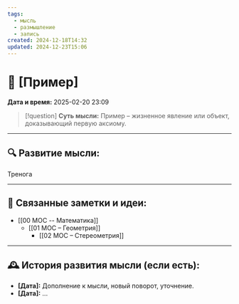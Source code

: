 ```yaml
---
tags:
  - мысль
  - размышление
  - запись
created: 2024-12-18T14:32
updated: 2024-12-23T15:06
---
```


# 💭  [Пример]

**Дата и время:** 2025-02-20 23:09

> [!question] **Суть мысли:**
> Пример – жизненное явление или объект, доказывающий первую аксиому.

---

## 🔍 Развитие мысли:

Тренога

---


## 🔄 Связанные заметки и идеи:

- [[00 MOC -- Математика]]
	- [[01 МОС – Геометрия]]
		- [[02 МОС – Стереометрия]]

---

## 🕰️ История развития мысли (если есть):

* **[Дата]:**  Дополнение к мысли, новый поворот, уточнение.
* **[Дата]:**  ...